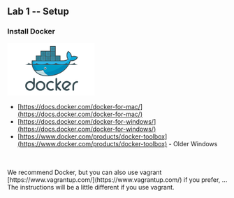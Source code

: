 ## Lab 1 -- Setup

### Install Docker

<img class="plain" src="resources/images/Docker-Logo.png"> </img>

* [https://docs.docker.com/docker-for-mac/](https://docs.docker.com/docker-for-mac/)
* [https://docs.docker.com/docker-for-windows/](https://docs.docker.com/docker-for-windows/)
* [https://www.docker.com/products/docker-toolbox](https://www.docker.com/products/docker-toolbox) - Older Windows

<br>
<br>
We recommend Docker, but you can also use vagrant [https://www.vagrantup.com/](https://www.vagrantup.com/) if you prefer, ... The instructions will be a little different if you use vagrant.
